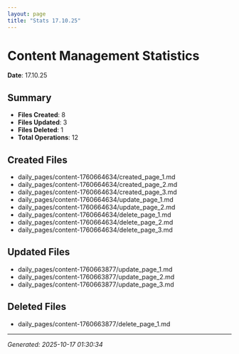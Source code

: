 ```yaml
---
layout: page
title: "Stats 17.10.25"
---
```


# Content Management Statistics

**Date**: 17.10.25

## Summary

- **Files Created**: 8
- **Files Updated**: 3  
- **Files Deleted**: 1
- **Total Operations**: 12

## Created Files

- daily_pages/content-1760664634/created_page_1.md
- daily_pages/content-1760664634/created_page_2.md
- daily_pages/content-1760664634/created_page_3.md
- daily_pages/content-1760664634/update_page_1.md
- daily_pages/content-1760664634/update_page_2.md
- daily_pages/content-1760664634/delete_page_1.md
- daily_pages/content-1760664634/delete_page_2.md
- daily_pages/content-1760664634/delete_page_3.md

## Updated Files

- daily_pages/content-1760663877/update_page_1.md
- daily_pages/content-1760663877/update_page_2.md
- daily_pages/content-1760663877/update_page_3.md

## Deleted Files

- daily_pages/content-1760663877/delete_page_1.md

---
*Generated: 2025-10-17 01:30:34*
